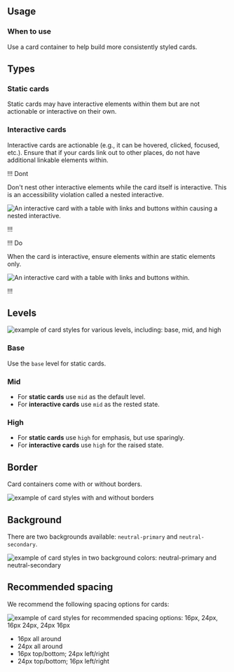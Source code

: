 ## Usage

### When to use

Use a card container to help build more consistently styled cards.

## Types

### Static cards

Static cards may have interactive elements within them but are not actionable or interactive on their own.

### Interactive cards

Interactive cards are actionable (e.g., it can be hovered, clicked, focused, etc.). Ensure that if your cards link out to other places, do not have additional linkable elements within.

!!! Dont

Don't nest other interactive elements while the card itself is interactive. This is an accessibility violation called a nested interactive.

![An interactive card with a table with links and buttons within causing a nested interactive.](/assets/components/card/card-dont-nest-interactive.png)

!!!

!!! Do

When the card is interactive, ensure elements within are static elements only.

![An interactive card with a table with links and buttons within.](/assets/components/card/card-do-flat-internal.png)

!!!

## Levels

![example of card styles for various levels, including: base, mid, and high](/assets/components/card/card-levels.png)

### Base

Use the `base` level for static cards.

### Mid

- For **static cards** use `mid` as the default level.
- For **interactive cards** use `mid` as the rested state.

### High

- For **static cards** use `high` for emphasis, but use sparingly.
- For **interactive cards** use `high` for the raised state.

## Border

Card containers come with or without borders.

![example of card styles with and without borders](/assets/components/card/card-borders.png)

## Background

There are two backgrounds available: `neutral-primary` and `neutral-secondary`.

![example of card styles in two background colors: neutral-primary and neutral-secondary](/assets/components/card/card-backgrounds.png)

## Recommended spacing

We recommend the following spacing options for cards:

![example of card styles for recommended spacing options: 16px, 24px, 16px 24px, 24px 16px](/assets/components/card/card-spacing.png)

- 16px all around
- 24px all around
- 16px top/bottom; 24px left/right
- 24px top/bottom; 16px left/right